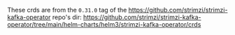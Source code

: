These crds are from the ``0.31.0`` tag of the https://github.com/strimzi/strimzi-kafka-operator repo's dir:
https://github.com/strimzi/strimzi-kafka-operator/tree/main/helm-charts/helm3/strimzi-kafka-operator/crds
